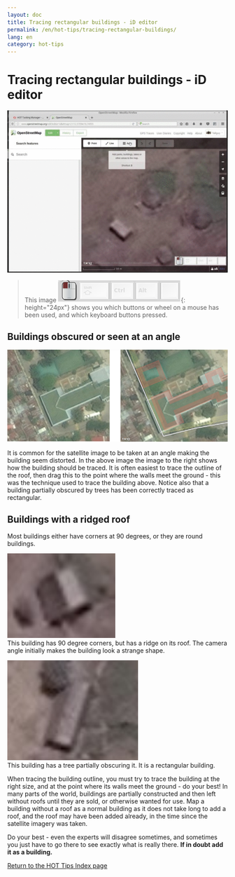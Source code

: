 ```yaml
---
layout: doc
title: Tracing rectangular buildings - iD editor
permalink: /en/hot-tips/tracing-rectangular-buildings/
lang: en
category: hot-tips
---
```


Tracing rectangular buildings - iD editor
============

<!-- > This guide may be downloaded as [tm_starting_en.odt](/files/tm_starting_en.odt) or [tm_starting_en.pdf](/files/tm_starting_en.pdf)  
> Created 2016-10-30  -->  

![Rectangular building][]  

> This image ![keymon]{: height="24px"} shows you which buttons or wheel on a mouse has been used, and which keyboard buttons pressed.  

Buildings obscured or seen at an angle  
--------------------------------------

![building-obscured][]  

It is common for the satellite image to be taken at an angle making the building seem distorted. In the above image the image to the right shows how the building should be traced. It is often easiest to trace the outline of the roof, then drag this to the point where the walls meet the ground - this was the technique used to trace the building above. Notice also that a building partially obscured by trees has been correctly traced as rectangular. 

Buildings with a ridged roof
----------------------------
 
Most buildings either have corners at 90 degrees, or they are round buildings.  

![building-ridge][]  
This building has 90 degree corners, but has a ridge on its roof. The camera angle initially makes the building look a strange shape.  

![building-tree-ridge][]  
This building has a tree partially obscuring it. It is a rectangular building.  

When tracing the building outline, you must try to trace the building at the right size, and at the point where its walls meet the ground - do your best! In many parts of the world, buildings are partially constructed and then left without roofs until they are sold, or otherwise wanted for use. Map a building without a roof as a normal building as it does not take long to add a roof, and the roof may have been added already, in the time since the satellite imagery was taken.  

Do your best - even the experts will disagree sometimes, and sometimes you just have to go there to see exactly what is really there. **If in doubt add it as a building.**  

[Return to the HOT Tips Index page](/en/hot-tips/)
<!-- Hi, if you've found your way to this page by following a link sent to you, welcome, please read, and please continue to map. We need your help, and you've been sent the link as your contibution is valued. Hopefully something on this short page, or others like it in this section, will help you to help us more. -->

[Rectangular building]: /images/hot-tips/rectangular_building.gif
[keymon]:/images/hot-tips/keymon.png
[building-ridge]: /images/hot-tips/building-ridge.png
[building-tree-ridge]: /images/hot-tips/building-tree-ridge.png
[building-obscured]: /images/hot-tips/buildings-obscured-traced-1.png
